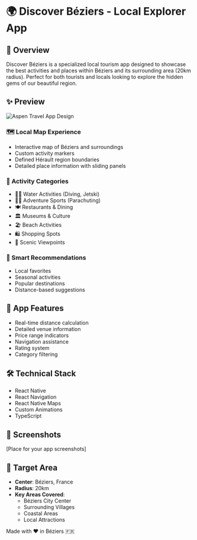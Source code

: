 # 🌍 Discover Béziers - Local Explorer App

## 🎯 Overview

Discover Béziers is a specialized local tourism app designed to showcase the best activities and places within Béziers and its surrounding area (20km radius). Perfect for both tourists and locals looking to explore the hidden gems of our beautiful region.

## ✨ Preview

![Aspen Travel App Design](https://images-tobi.s3.eu-north-1.amazonaws.com/deliveroo.png)



### 🗺️ Local Map Experience
- Interactive map of Béziers and surroundings
- Custom activity markers
- Defined Hérault region boundaries
- Detailed place information with sliding panels

### 🎨 Activity Categories
- 🏊‍♂️ Water Activities (Diving, Jetski)
- 🏃‍♂️ Adventure Sports (Parachuting)
- 🍽️ Restaurants & Dining
- 🏛️ Museums & Culture
- 🏖️ Beach Activities
- 🛍️ Shopping Spots
- 👀 Scenic Viewpoints

### 🧠 Smart Recommendations
- Local favorites
- Seasonal activities
- Popular destinations
- Distance-based suggestions

## 📱 App Features
- Real-time distance calculation
- Detailed venue information
- Price range indicators
- Navigation assistance
- Rating system
- Category filtering

## 🛠️ Technical Stack
- React Native
- React Navigation
- React Native Maps
- Custom Animations
- TypeScript

## 📸 Screenshots

[Place for your app screenshots]

## 🎯 Target Area
- **Center**: Béziers, France
- **Radius**: 20km
- **Key Areas Covered**:
  - Béziers City Center
  - Surrounding Villages
  - Coastal Areas
  - Local Attractions



Made with ❤️ in Béziers 🇫🇷

